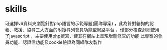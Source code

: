 # skills
可選擇v6資料夾瀏覽針對php語言的示範專題(團隊專案)
，此為針對貓狗的認養、救援、協尋三大方面的附搜尋列會員功能型網路平台
，僅部分檢查迴圈使用了javascript
，主要使用php撰寫，使其在網站上呈現增刪修查的功能
此專案的會員功能、認證信功能及cookie驗證為同組隊友製作
